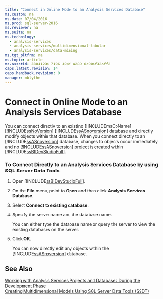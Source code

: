 ```yaml
---
title: "Connect in Online Mode to an Analysis Services Database"
ms.custom: na
ms.date: 07/04/2016
ms.prod: sql-server-2016
ms.reviewer: na
ms.suite: na
ms.technology: 
  - analysis-services
  - analysis-services/multidimensional-tabular
  - analysis-services/data-mining
ms.tgt_pltfrm: na
ms.topic: article
ms.assetid: 33041234-7106-404f-a289-8e904f32aff2
caps.latest.revision: 14
caps.handback.revision: 0
manager: mblythe
---
```

# Connect in Online Mode to an Analysis Services Database
You can connect directly to an existing [!INCLUDE[msCoName](../../Topics/TopicNameContainA/tokens/msCoName_md.md)] [!INCLUDE[ssNoVersion](../../Topics/TopicNameContainA/tokens/ssNoVersion_md.md)] [!INCLUDE[ssASnoversion](../../Topics/TopicNameContainA/tokens/ssASnoversion_md.md)] database and directly modify objects within that database. When you connect directly to an [!INCLUDE[ssASnoversion](../../Topics/TopicNameContainA/tokens/ssASnoversion_md.md)] database, changes to objects occur immediately and no [!INCLUDE[ssASnoversion](../../Topics/TopicNameContainA/tokens/ssASnoversion_md.md)] project is created within [!INCLUDE[ssBIDevStudioFull](../../Topics/TopicNameContainA/tokens/ssBIDevStudioFull_md.md)].  
  
### To Connect Directly to an Analysis Services Database by using SQL Server Data Tools  
  
1.  Open [!INCLUDE[ssBIDevStudioFull](../../Topics/TopicNameContainA/tokens/ssBIDevStudioFull_md.md)].  
  
2.  On the **File** menu, point to **Open** and then click **Analysis Services Database**.  
  
3.  Select **Connect to existing database**.  
  
4.  Specify the server name and the database name.  
  
     You can either type the database name or query the server to view the existing databases on the server.  
  
5.  Click **OK**.  
  
     You can now directly edit any objects within the [!INCLUDE[ssASnoversion](../../Topics/TopicNameContainA/tokens/ssASnoversion_md.md)] database.  
  
## See Also  
 [Working with Analysis Services Projects and Databases During the Development Phase](../../Topics/TopicNameNotContainA/Working-with-Analysis-Services-Projects-and-Databases-During-the-Development-Phase.md)   
 [Creating Multidimensional Models Using SQL Server Data Tools (SSDT)](../../Topics/TopicNameNotContainA/Creating-Multidimensional-Models-Using-SQL-Server-Data-Tools--SSDT-.md)